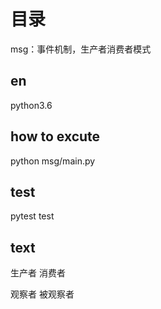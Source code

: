 # 目录
msg：事件机制，生产者消费者模式

## en
python3.6

## how to excute
python msg/main.py

## test
pytest test


## text
生产者
消费者

观察者
被观察者